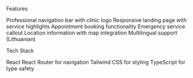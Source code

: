 Features

Professional navigation bar with clinic logo
Responsive landing page with service highlights
Appointment booking functionality
Emergency service callout
Location information with map integration
Multilingual support (Lithuanian)

Tech Stack

React
React Router for navigation
Tailwind CSS for styling
TypeScript for type safety
